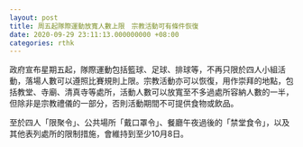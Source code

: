 ```yaml
---
layout: post
title: 周五起隊際運動放寬人數上限　宗教活動可有條件恢復
date: 2020-09-29 23:11:13.000000000 +08:00
categories: rthk
---
```


政府宣布星期五起，隊際運動包括籃球、足球、排球等，不再只限於四人小組活動，落場人數可以遵照比賽規則上限。宗教活動亦可以恢復，用作崇拜的地點，包括教堂、寺廟、清真寺等處所，活動人數可以放寬至不多過處所容納人數的一半，但除非是宗教禮儀的一部分，否則活動期間不可提供食物或飲品。

至於四人「限聚令」、公共場所「戴口罩令」、餐廳午夜過後的「禁堂食令」，以及其他表列處所的限制措施，會維持到至少10月8日。
